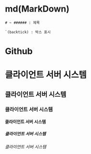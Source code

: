 # md(MarkDown)

```
# ~ ###### : 제목

`(backtick) : 박스 표시
```

# Github

# 클라이언트 서버 시스템

## 클라이언트 서버 시스템
### 클라이언트 서버 시스템
#### 클라이언트 서버 시스템
##### 클라이언트 서버 시스템
###### 클라이언트 서버 시스템


